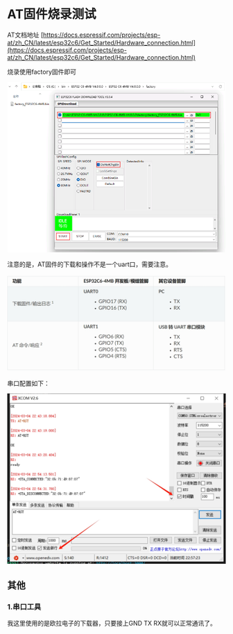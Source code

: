 # AT固件烧录测试

AT文档地址 [https://docs.espressif.com/projects/esp-at/zh_CN/latest/esp32c6/Get_Started/Hardware_connection.html](https://docs.espressif.com/projects/esp-at/zh_CN/latest/esp32c6/Get_Started/Hardware_connection.html)

烧录使用factory固件即可

![](./src/download_one_bin_esp32c6.png)

注意的是，AT固件的下载和操作不是一个uart口，需要注意。

![](./src/at_connect.png)

串口配置如下：

![](./src/xcom_config.png)


## 其他

### 1.串口工具
我这里使用的是欧拉电子的下载器，只要接上GND TX RX就可以正常通讯了。